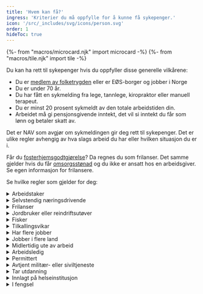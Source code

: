 ```yaml
---
title: 'Hvem kan få?'
ingress: 'Kriterier du må oppfylle for å kunne få sykepenger.'
icon: '/src/_includes/svg/icons/person.svg'
order: 1
hideToc: true
---
```

{%- from "macros/microcard.njk" import microcard -%}
{%- from "macros/tile.njk" import tile -%}


Du kan ha rett til sykepenger hvis du oppfyller disse generelle vilkårene:

* Du er [medlem av folketrygden](#) eller er EØS-borger og jobber i Norge
* Du er under 70 år.
* Du har fått en sykmelding fra lege, tannlege, kiropraktor eller manuell terapeut.
* Du er minst 20 prosent sykmeldt av den totale arbeidstiden din. 
* Arbeidet må gi pensjonsgivende inntekt, det vil si inntekt du får som lønn og betaler skatt av.

Det er NAV som avgjør om sykmeldingen gir deg rett til sykepenger. Det er ulike regler avhengig av hva slags arbeid du har eller hvilken situasjon du er i.

Får du [fosterhjemsgodtgjørelse](#)? Da regnes du som frilanser. Det samme gjelder hvis du får [omsorgsstønad](#) og du ikke er ansatt hos en arbeidsgiver. Se egen informasjon for frilansere.

Se hvilke regler som gjelder for deg:

<div class="mt-4 accordion">
  <details>
    <summary>Arbeidstaker</summary>
    {% prose "py-2 pl-5 -ml-5 -translate-x-px border-l-2 border-slate-400" %}
Du må ha jobbet i minst fire uker rett før du ble sykmeldt. For å få sykepenger fra NAV, må inntekten din per år, det vil si gjennomsnittsinntekten de siste tre månedene før du ble syk omgjort til årsinntekt være minst 59 310 kroner. Det tilsvarer femti prosent av grunnbeløpet i folketrygden (1/2 G). 

Det samme gjelder hvis du kombinerer arbeid med uføretrygd.

#### Hvis du er kronisk syk eller gravid

Har du en langvarig eller kronisk sykdom som kan føre til hyppige sykefravær? Eller er du sykmeldt på grunn av årsaker som henger sammen med graviditeten?

Vanligvis utbetaler arbeidsgiveren din sykepengene for de første 16 dagene du er syk. Dette kalles arbeidsgiverperioden.

Hvis du har hyppige og/eller uforutsigbare sykefravær, kan du eller arbeidsgiveren din søke om at NAV dekker sykepengene arbeidsgiveren har utbetalt i arbeidsgiverperioden.

{{ tile({ title: 'Kronisk syk eller gravid arbeidstaker', mark: 'bg-green-400', kicker: ['Tiltak'] }) }}
{{ microcard({ text: 'Kronisk syk eller gravid arbeidstaker', dot: 'bg-green-400' }) }}

#### Hvis du er arbeidstaker på skip

Sykepenger for arbeidstakere på skip beregnes i hovedsak på samme måte som for arbeidstakere, men det er i tillegg noen særskilte regler for deg som jobber på skip i utenriksfart som er registrert i Norsk internasjonalt skipsregister (NIS).

* Du kan få sykepenger fra den dagen arbeidsgiveren din har fått beskjed om at du er syk, derfor må du gi beskjed til arbeidsgiveren din så snart som mulig. Du leverer enten [egenmelding](#) eller sykmelding. Hvis du er syk ut over egenmeldingsdagene, må du kontakte lege.
* Du kan få sykepenger hvis du er arbeidsufør som arbeidstaker på skip, selv om du er frisk nok til å jobbe i et annet yrke.
* Du har rett til sykepenger selv om du har vært i arbeid i mindre enn fire uker.
* Det har betydning for sykepengene hvilket flagg skipet seiler under når du blir sykmeldt. Les mer om sykepenger innenfor og utenfor EØS-området.
* Hvis du er ansatt på turistskip innen hotell- og restaurantvirksomhet, er du ikke medlem i folketrygden, og har dermed ikke rett til sykepenger.

#### Hvis du er mellom 67 og 70 år

Du kan få sykepenger fra NAV i opptil 60 dager hvis gjennomsnittet av inntekten din de siste 3 månedene før du ble syk omgjort til årsinntekt overstiger 237 240 kroner (2 ganger grunnbeløpet i folketrygden). Dette gjelder hvis du er mellom 67 og 70 år, uavhengig av om du har tatt ut alderspensjon.

60-dagersregelen gjelder fra og med dagen etter du fylte 67 år og til og med dagen før du fyller 70 år. Hvis du har fylt 70 år, har du ikke rett til sykepenger.

#### Friskmelding til arbeidsformidling

Hvis alle muligheter for å komme tilbake til arbeidsplassen din er forsøkt, kan du få sykepenger i inntil 12 uker mens du søker ny jobb.

{{ tile({ title: 'Friskmelding til arbeidsformidling', mark: 'bg-limegreen-400', kicker: ['Når du er syk'] }) }}

{{ microcard({ text: 'Friskmelding til arbeidsformidling', dot: 'bg-limegreen-400' }) }}

#### Dette gjør du når du blir syk

Du kan få sykepenger fra den dagen arbeidsgiveren din har fått beskjed om at du er syk, derfor må du gi beskjed til arbeidsgiveren din så snart som mulig. Du leverer enten egenmelding eller sykmelding.

Hvis du er syk lenger enn egenmeldingsdagene, må du kontakte lege.
    {% endprose %}
  </details>

  <details>
    <summary>Selvstendig næringsdrivende</summary>
    {% prose "py-2 pl-5 -ml-5 -translate-x-px border-l-2 border-slate-400" %}
Du har rett til sykepenger fra dag 17 av sykefraværet ditt, og du må ha jobbet i minst fire uker rett før du ble sykmeldt. 

Gjennomsnittet av årsinntekten din fastsatt for de 3 siste årene må være minst 59 310 kroner. Det tilsvarer femti prosent av grunnbeløpet i folketrygden (1/2 G).

Det samme gjelder hvis du kombinerer arbeid med uføretrygd.

#### Hvis du er mellom 67 og 70 år

Du kan få sykepenger fra NAV i opptil 60 dager hvis gjennomsnittet av inntekten din de siste 3 månedene før du ble syk omgjort til årsinntekt overstiger 237 240 kroner (2 ganger grunnbeløpet i folketrygden). Dette gjelder hvis du er mellom 67 og 70 år, uavhengig av om du har tatt ut alderspensjon.

60-dagersregelen gjelder fra og med dagen etter du fylte 67 år og til og med dagen før du fyller 70 år. Hvis du har fylt 70 år, har du ikke rett til sykepenger.

#### Dette må du gjøre når du blir syk

De første 16 dagene telles fra du oppsøker lege eller NAV får melding om at du ikke kan jobbe. [Ta kontakt med oss](#).

Hvis du har tegnet forsikring, kan du få sykepenger de første 16 kalenderdagene, men da må du levere en sykmelding.

{{ microcard({ text: 'Forsikring for selvstendig næringsdrivende', dot: 'bg-green-400' }) }}

    {% endprose %}
  </details>

  <details>
    <summary>Frilanser</summary>
    {% prose "py-2 pl-5 -ml-5 -translate-x-px border-l-2 border-slate-400" %}
Du har rett til sykepenger fra dag 17 av sykefraværet ditt.

Inntekten din må være minst 59 310 kroner. Det tilsvarer femti prosent av grunnbeløpet i folketrygden (1/2 G).

Det samme gjelder hvis du kombinerer arbeid med uføretrygd.

#### Hvis du er mellom 67 og 70 år

Du kan få sykepenger fra NAV i opptil 60 dager hvis gjennomsnittet av inntekten din de siste 3 månedene før du ble syk omgjort til årsinntekt overstiger 237 240 kroner (2 ganger grunnbeløpet i folketrygden). Dette gjelder hvis du er mellom 67 og 70 år, uavhengig av om du har tatt ut alderspensjon.

60-dagersregelen gjelder fra og med dagen etter du fylte 67 år og til og med dagen før du fyller 70 år. Hvis du har fylt 70 år, har du ikke rett til sykepenger.

#### Dette må du gjøre når du blir syk

De første 16 dagene telles fra du oppsøker lege eller NAV får melding om at du ikke kan jobbe. [Ta kontakt med oss](#).

Hvis du har tegnet forsikring, kan du få sykepenger de første 16 kalenderdagene, men da må du levere en sykmelding.

{{ microcard({ text: 'Forsikring for frilansere', dot: 'bg-green-400' }) }}
    {% endprose %}
  </details>

  <details>
    <summary>Jordbruker eller reindriftsutøver</summary>
    {% prose "py-2 pl-5 -ml-5 -translate-x-px border-l-2 border-slate-400" %}
Du har rett til sykepenger fra dag 17 av sykefraværet ditt.

Gjennomsnittet av årsinntekten din fastsatt for de 3 siste årene må være må være minst 59 310 kroner. Det tilsvarer femti prosent av grunnbeløpet i folketrygden (1/2 G).

#### Hvem regnes som jordbruker?

Du regnes som jordbruker hvis skatteoppgjøret for det siste året viste at du hadde en nærings­inntekt fra jord‑ eller skogbruk på minst 8 000 kroner, og at det utgjorde minst 20 prosent av den samlede nettoinntekten din. Du regnes også som jordbruker hvis du kan dokumentere at du vil ha tilsvarende inntekt framover.

#### Hvem regnes som reindriftsutøver?

Du regnes som reindriftsutøver når du ifølge [lov om reindrift (Lovdata.no)](#) har rett til å utøve reindrift. For å dokumentere at du er omfattet av den kollektive forsikringen må reindriftsagronomen i beiteområdet ditt attesterer at du er registrert reindriftsutøver.

#### Hvis du er mellom 67 og 70 år

Du kan få sykepenger fra NAV i opptil 60 dager hvis gjennomsnittet av inntekten din de siste 3 månedene før du ble syk omgjort til årsinntekt overstiger 237 240 kroner (2 ganger grunnbeløpet i folketrygden). Dette gjelder hvis du er mellom 67 og 70 år, uavhengig av om du har tatt ut alderspensjon.

60-dagersregelen gjelder fra og med dagen etter du fylte 67 år og til og med dagen før du fyller 70 år. Hvis du har fylt 70 år, har du ikke rett til sykepenger.

#### Dette må du gjøre når du blir syk

De første 16 dagene telles fra du oppsøker lege eller NAV får melding om at du ikke kan jobbe. [Ta kontakt med oss](#).

Hvis du har tegnet forsikring, kan du få sykepenger de første 16 kalenderdagene, men da må du levere en sykmelding.

{{ tile({ title: 'Forsikring for jordbrukere og reindriftsutøvere', mark: 'bg-green-400', kicker: ['Forsikring'] }) }}

{{ microcard({ text: 'Forsikring for jordbrukere og reindriftsutøvere', dot: 'bg-green-400' }) }}
    {% endprose %}
  </details>

  <details>
    <summary>Fisker</summary>
    {% prose "py-2 pl-5 -ml-5 -translate-x-px border-l-2 border-slate-400" %}
Sykepenger til deg som fisker beregnes  på samme måte som for arbeidstakere og/eller selvstendig  næringsdrivende, men det er noen særskilte regler for deg som er fisker på blad B i fiskermanntallet:

* Du har rett til sykepenger selv om du har vært i arbeid i mindre enn fire uker.
* Du har rett til sykepenger med full lønn opp til 6G fra første sykefraværsdag.

#### På lott eller hyre

Hvis du mottar lott, regnes du som selvstendig næringsdrivende, og du må sende inntektsskjema for selvstendig næringsdrivende til NAV.

Hvis du har hyre, regnes du som arbeidstaker.

#### Hvis du er mellom 67 og 70 år

Du kan få sykepenger fra NAV i opptil 60 dager hvis gjennomsnittet av inntekten din de siste 3 månedene før du ble syk omgjort til årsinntekt overstiger 237 240 kroner (2 ganger grunnbeløpet i folketrygden). Dette gjelder hvis du er mellom 67 og 70 år, uavhengig av om du har tatt ut alderspensjon.

60-dagersregelen gjelder fra og med dagen etter du fylte 67 år og til og med dagen før du fyller 70 år. Hvis du har fylt 70 år, har du ikke rett til sykepenger.

#### Dette må du gjøre når du blir syk

==Tekst her?==
    {% endprose %}
  </details>

  <details>
    <summary>Tilkallingsvikar</summary>
    {% prose "py-2 pl-5 -ml-5 -translate-x-px border-l-2 border-slate-400" %}
Du kan ha rett til sykepenger, men det avhenger blant annet på hvor mye og ofte du har jobbet før du ble sykmeldt.

* [Du må ha jobbet i minst fire uker rett før du ble syk.(Lovdata.no)](#)
* [Du må tape pensjonsgivende inntekt fordi du er syk (Lovdata.no).](#)

Inntekten din må være minst 59 310 kroner. Det tilsvarer femti prosent av grunnbeløpet i folketrygden (1/2 G). Denne inntektsgrensen gjelder etter arbeidsgiverperioden. Arbeidsgiverperioden er de dagene arbeidsgiveren din betaler sykepenger.

De fleste som arbeider i en midlertidig stilling vil ha rett til sykepenger, også i arbeidsgiverperioden, etter at de har arbeidet i bedriften i fire uker. Hvis du er tilkallingsvikar, er det viktig å avgjøre om

* du oppfyller kravet til opptjeningstid hvis du bare har jobbet noen vakter av og på i en periode.
* du kan sies å tape pensjonsgivende inntekt hvis du ikke har avtalt noen vakter med arbeidsgiveren din framover.

#### Hvis du er mellom 67 og 70 år

Du kan få sykepenger fra NAV i opptil 60 dager hvis gjennomsnittet av inntekten din de siste 3 månedene før du ble syk omgjort til årsinntekt overstiger 237 240 kroner (2 ganger grunnbeløpet i folketrygden). Dette gjelder hvis du er mellom 67 og 70 år, uavhengig av om du har tatt ut alderspensjon.

60-dagersregelen gjelder fra og med dagen etter du fylte 67 år og til og med dagen før du fyller 70 år. Hvis du har fylt 70 år, har du ikke rett til sykepenger.

#### Dette må du gjøre når du blir syk

==Tekst her?==
    {% endprose %}
  </details>

  <details>
    <summary>Har flere jobber</summary>
    {% prose "py-2 pl-5 -ml-5 -translate-x-px border-l-2 border-slate-400" %}
Hvis du er sykmeldt fra flere jobber, må du informere legen din om dette, slik at du får en sykmelding for hver jobb. Sykepengene blir beregnet ut fra inntekten fra alle jobbene dine.

For å få sykepenger fra NAV, må gjennomsnittet av den samlede inntekten din fra alle arbeidsforhold de tre siste månedene tilsvare en årsinntekt på minst 59 310 kroner. Det tilsvarer femti prosent av grunnbeløpet i folketrygden (1/2 G). 

Hvis du får [fosterhjemsgodtgjørelse](#) eller [omsorgsstønad](#) i kombinasjon med annen inntekt, blir det regnet som flere jobber.

Hvis du har inntekt både som frilanser og som arbeidstaker, utbetales sykepengene etter reglene for arbeidstakere.

#### Hvis du er mellom 67 og 70 år

Du kan få sykepenger fra NAV i opptil 60 dager hvis gjennomsnittet av inntekten din de siste 3 månedene før du ble syk omgjort til årsinntekt overstiger 237 240 kroner (2 ganger grunnbeløpet i folketrygden). Dette gjelder hvis du er mellom 67 og 70 år, uavhengig av om du har tatt ut alderspensjon.

60-dagersregelen gjelder fra og med dagen etter du fylte 67 år og til og med dagen før du fyller 70 år. Hvis du har fylt 70 år, har du ikke rett til sykepenger.

#### Dette må du gjøre når du blir syk

Hvis du er sykmeldt fra flere jobber, må du ha en sykmelding for hver jobb.
    {% endprose %}
  </details>

  <details>
    <summary>Jobber i flere land</summary>
    {% prose "py-2 pl-5 -ml-5 -translate-x-px border-l-2 border-slate-400" %}
Hvis du jobber i flere land, må NAV vurdere om du har rett til sykepenger etter norsk lov eller om du omfattes av andre lands lover. Denne vurderingen gjøres ut fra blant annet hvilket land du bor i, hvilket land du jobber mest i og i hvilket land arbeidsgiverne dine er registrert.

Noen ganger må vi kontakte andre lands trygdemyndigheter for å avklare dette. Du kan kun være omfattet av ett lands lover på det tidspunktet du ble syk.

#### Hvis du er mellom 67 og 70 år

==Skal dette være med her?==

#### Dette må du gjøre når du blir syk

==Tekst her?==
    {% endprose %}
  </details>

  <details>
    <summary>Midlertidig ute av arbeid</summary>
    {% prose "py-2 pl-5 -ml-5 -translate-x-px border-l-2 border-slate-400" %}
Hadde du vært ute av inntektsgivende arbeid i mindre enn en måned da du ble syk? Du kan ha rett til sykepenger fra NAV hvis du oppfyller ett av disse kravene:

* Du er fremdeles ute av inntektsgivende arbeid
* Du har jobbet i mindre enn fire uker
* Du kan dokumentere at du har et inntektstap som minst tilsvarer 118 620 (1G). Det vil si grunnbeløpet i folketrygden (1G).

Perioder med disse ytelsene fra NAV regnes ikke som å være midlertidig ute av arbeid:

* Sykepenger
* Pleie-, opplærings- og omsorgspenger
* Foreldre- og svangerskapspenger

Hvis du har ulønnet permisjon etter foreldrepengeperioden kan du ha rett til sykepenger hvis du er så syk at du ikke kan ta deg av barnet. For å ha rett til sykepenger må du ha en avtale om å begynne å jobbe igjen etter permisjonen.

#### Hvis du er mellom 67 og 70 år

Du kan få sykepenger fra NAV i opptil 60 dager hvis gjennomsnittet av inntekten din de siste 3 månedene før du ble syk omgjort til årsinntekt overstiger 237 240 kroner (2 ganger grunnbeløpet i folketrygden). Dette gjelder hvis du er mellom 67 og 70 år, uavhengig av om du har tatt ut alderspensjon.

60-dagersregelen gjelder fra og med dagen etter du fylte 67 år og til og med dagen før du fyller 70 år. Hvis du har fylt 70 år, har du ikke rett til sykepenger.

#### Dette må du gjøre når du blir syk

==Tekst her?==
    {% endprose %}
  </details>

  <details>
    <summary>Arbeidsledig</summary>
    {% prose "py-2 pl-5 -ml-5 -translate-x-px border-l-2 border-slate-400" %}
Hvis du blir sykmeldt mens du er arbeidsledig og mottar dagpenger, har du rett til sykepenger fra den første dagen du er sykmeldt.

Det samme gjelder hvis du mottar dagpenger mens du er permittert.

#### Hvis du er 100 prosent sykmeldt

Hvis du blir sykmeldt mens du er arbeidsledig og mottar dagpenger, kan du ha rett til sykepenger fra den første dagen du er sykmeldt.

Når du er 100 prosent sykmeldt, får du ikke dagpenger. I stedet kan du få sykepenger, det samme beløpet som du har fått i dagpenger. Du må ha sykmelding fra legen fra første dag.

Er du bare delvis arbeidsledig? Be legen om å få to sykmeldinger – én som arbeidstaker og én som arbeidsledig. Vi trenger de to ulike søknadene for å beregne sykepengene dine riktig. Arbeidsgiveren din må sende oss inntektsmelding hvis du er sykmeldt lenger enn arbeidsgiverperioden.

Dette må du gjøre:

1. Du sender sykmeldingen til oss fra Ditt sykefravær på nav.no.
2. Den siste dagen i sykmeldingsperioden får du en SMS om at du kan fylle ut søknaden om sykepenger.
3. Send meldekort til og med den perioden du ble sykmeldt. Kryss «ja» på spørsmål 3 om sykdom, og kryss deretter av hvilke dager i perioden du har vært syk.
4. Når du blir friskmeldt, registrerer du deg som arbeidssøker og søker om dagpenger på nytt. Du får tidligst dagpenger fra når du har registrert deg og levert søknad. Hvis du får problemer med registreringen, kan du bruke Skriv til oss.

[Her søker du om dagpenger](#)

#### Hvis du er delvis sykmeldt

Hvis du blir sykmeldt mens du er arbeidsledig og mottar dagpenger, kan du ha rett til sykepenger fra den første dagen du er sykmeldt.

For å få en kombinasjon av sykepenger og dagpenger, kan du ikke være mer enn 50 prosent sykmeldt.

Sykepengene beregnes ut fra hva du får i dagpenger. Hvis du er for eksempel sykmeldt 80 prosent, vil du få utbetalt 80 prosent av dagpengegrunnlaget.

Er du bare delvis arbeidsledig? Be legen om å få to sykmeldinger hvis du er sykmeldt både fra jobben din og fra å være arbeidssøker. De to sykmeldingene fører til hver sin søknad om sykepenger – én som sykmeldt som arbeidstaker og én som arbeidsledig. Vi trenger de to ulike søknadene for å beregne sykepengene dine riktig. Arbeidsgiveren din må sende oss inntektsmelding hvis du er sykmeldt lenger enn arbeidsgiverperioden.

Dette må du gjøre:

1. Du sender sykmeldingen til oss fra Ditt sykefravær på nav.no.
2. Send beskjed til oss om at du har blitt syk, slik at vi kan samordne dagpengene med sykepengene. Pass på å få med fra-dato og til-dato for sykmeldingen. Send beskjed til NAV
3. Den siste dagen i sykmeldingsperioden får du en SMS om at du kan fylle ut søknaden om sykepenger.
4. Send meldekort. Hvis du er sykmeldt 51 prosent eller mer, skal du krysse «ja» på spørsmål 3 om sykdom. Hvis du er 50 prosent sykmeldt eller mindre, skal du sende meldekort som vanlig mens du er sykmeldt. Kryss da «nei» på spørsmål 3 om sykdom.

Hvorfor skal du krysse «nei» på at du er syk i meldekortet når du er 50 prosent sykmeldt eller mindre?

Vi er enige i at det høres rart ut! Du blir trukket i dagpenger hvis du fører dager med sykdom på meldekortet. For å få de dagpengene du skal ha, må du derfor krysse «nei» på spørsmålet om at du er syk. Selv om du krysser «nei» forstår vi at du er sykmeldt ut fra sykmeldingen du har sendt oss.

#### Hvis du er mellom 67 og 70 år

Du kan få sykepenger fra NAV i opptil 60 dager hvis gjennomsnittet av inntekten din de siste 3 månedene før du ble syk omgjort til årsinntekt overstiger 237 240 kroner (2 ganger grunnbeløpet i folketrygden). Dette gjelder hvis du er mellom 67 og 70 år, uavhengig av om du har tatt ut alderspensjon.

60-dagersregelen gjelder fra og med dagen etter du fylte 67 år og til og med dagen før du fyller 70 år. Hvis du har fylt 70 år, har du ikke rett til sykepenger.

#### Dette må du gjøre når du blir syk

==Dette er kanskje dekket av listene over?==
    {% endprose %}
  </details>

  <details>
    <summary>Permittert</summary>
    {% prose "py-2 pl-5 -ml-5 -translate-x-px border-l-2 border-slate-400"  %}
==Noe innledende ==Tekst her?== Se arbeidsledig==

#### Hvis du er 100 prosent sykmeldt

Når du er 100 prosent sykmeldt, får du ikke dagpenger. I stedet kan du få sykepenger, det samme beløpet som du har fått i dagpenger. Du må ha sykmelding fra legen fra første dag.

Er du bare delvis permittert? Be legen om å få to sykmeldinger hvis du er sykmeldt både fra jobben din og fra å være arbeidssøker – én som sykmeldt fra jobben din og én som permittert. Vi trenger de to ulike søknadene for å beregne sykepengene dine riktig. Arbeidsgiveren din må sende oss inntektsmelding hvis du er sykmeldt fra den delen du skulle ha vært på jobb.

Dette må du gjøre:

1. Du sender sykmeldingen til oss fra [Ditt sykefravær](#) på nav.no.
2. Den siste dagen i sykmeldingsperioden får du en SMS om at du kan fylle ut søknaden om sykepenger.
3. Send meldekort til og med den perioden du ble sykmeldt. Kryss «ja» på spørsmål 3 om sykdom, og kryss deretter av hvilke dager i perioden du har vært syk.

#### Hvis du er delvis sykmeldt

For å få en kombinasjon av sykepenger og dagpenger, kan du ikke være mer enn 50 prosent sykmeldt.

Sykepengene beregnes ut fra hva du får i dagpenger. Hvis du er for eksempel sykmeldt 80 prosent, vil du få utbetalt 80 prosent av dagpengegrunnlaget.

Er du bare delvis permittert? Be legen om å få to sykmeldinger hvis du er sykmeldt både fra jobben din og fra å være arbeidssøker. De to sykmeldingene fører til hver sin søknad om sykepenger – én som sykmeldt som arbeidstaker og én som permittert. Vi trenger de to ulike søknadene for å beregne sykepengene dine riktig. Arbeidsgiveren din må sende oss inntektsmelding hvis du er sykmeldt fra den delen du skulle ha vært på jobb.

Dette må du gjøre:

1. Du sender sykmeldingen til oss fra Ditt sykefravær på nav.no.
2. Send beskjed til oss om at du har blitt syk, slik at vi kan samordne dagpengene med sykepengene. Pass på å få med fra-dato og til-dato for sykmeldingen. Send beskjed til NAV
3. Den siste dagen i sykmeldingsperioden får du en SMS om at du kan fylle ut søknaden om sykepenger.
4. Send meldekort. Hvis du er sykmeldt 51 prosent eller mer skal du krysse «ja» på spørsmål 3 om sykdom. Hvis du er 50 prosent sykmeldt eller mindre skal du sende meldekort som vanlig mens du er sykmeldt. Kryss da «nei» på spørsmål 3 om sykdom.

Hvorfor skal du krysse «nei» på at du er syk i meldekortet når du er 50 prosent sykmeldt eller mindre? 

Vi er enige i at det høres rart ut! Du blir trukket i dagpenger hvis du fører dager med sykdom på meldekortet. For å få de dagpengene du skal ha, må du derfor krysse «nei» på spørsmålet om at du er syk. Selv om du krysser «nei» forstår vi at du er sykmeldt ut fra sykmeldingen du har sendt oss.

#### Hvis du er mellom 67 og 70 år

Du kan få sykepenger fra NAV i opptil 60 dager hvis gjennomsnittet av inntekten din de siste 3 månedene før du ble syk omgjort til årsinntekt overstiger 237 240 kroner (2 ganger grunnbeløpet i folketrygden). Dette gjelder hvis du er mellom 67 og 70 år, uavhengig av om du har tatt ut alderspensjon.

60-dagersregelen gjelder fra og med dagen etter du fylte 67 år og til og med dagen før du fyller 70 år. Hvis du har fylt 70 år, har du ikke rett til sykepenger.

#### Dette må du gjøre når du blir syk

==Dette er kanskje dekket av listene over?==
    {% endprose %}
  </details>

  <details>
    <summary>Avtjent militær- eller siviltjeneste</summary>
    {% prose "py-2 pl-5 -ml-5 -translate-x-px border-l-2 border-slate-400"  %}
Hvis du har avtjent militær- eller siviltjeneste, har du rett til sykepenger fra den første dagen du begynner å jobbe.

* Du har rett til sykepenger selv om du har vært i tjenesten i mindre enn fire uker.
* Det er ikke noe krav til minsteinntekt for å få sykepenger.
* Du får sykepenger hvis du ikke kan jobbe fordi du er syk eller ble skadet mens du avtjener verneplikt.
* Du får sykepenger fra og med dagen etter du har avsluttet verneplikten (dimittert).

Ordningen omfatter også

* de som har utført verneplikt i Heimevernet
* de som har utført verneplikt i militære skoler
* de som har utført verneplikt i reservepolitiet
* de som er fritatt for militærtjeneste og er overført til sivilt arbeid

#### Dette må du gjøre når du blir syk

Du kan få sykepenger fra den dagen arbeidsgiveren din har fått beskjed om at du er syk, derfor må du gi beskjed til arbeidsgiveren din så snart som mulig. Du leverer enten egenmelding eller sykmelding.

Hvis du er syk lenger enn egenmeldingsdagene, må du kontakte lege.
    {% endprose %}
  </details>

  <details>
    <summary>Tar utdanning</summary>
    {% prose "py-2 pl-5 -ml-5 -translate-x-px border-l-2 border-slate-400"  %}
I utgangspunktet får du ikke sykepenger mens du tar utdanning. Hvis du klarer å studere på heltid, går NAV ut fra at du også kan arbeide, men vi vil vurdere dette individuelt ut fra situasjonen din når du ble sykmeldt.
    {% endprose %}
  </details>

  <details>
    <summary>Innlagt på helseinstitusjon</summary>
    {% prose "py-2 pl-5 -ml-5 -translate-x-px border-l-2 border-slate-400"  %}
Når du er innlagt på sykehus eller andre helseinstitusjoner, kan du få sykepenger.

==Dette står i skissen:==  
Du får sykepenger for måneden du er innlagt og de tre påfølgende månedene. Deretter blir sykepengene redusert med 50 prosent, men skal likevel ikke være lavere enn et sykepengegrunnlag på 50 prosent av grunnbeløpet.

Hvis du fortsatt har faste og nødvendige utgifter til bolig eller forsørgingsansvar, kan du likevel få utbetalt sykepengene uten reduksjon.

#### Dette må du gjøre når du blir syk
==Tekst her?==
    {% endprose %}
  </details>

  <details>
    <summary>I fengsel</summary>
    {% prose "py-2 pl-5 -ml-5 -translate-x-px border-l-2 border-slate-400"  %}
Du har ikke rett til sykepenger når du sitter i varetekt, soner straff eller har en særreaksjon i en av kriminalomsorgens anstalter eller tilsvarende anstalt i utlandet.
    {% endprose %}
  </details>
</div>
